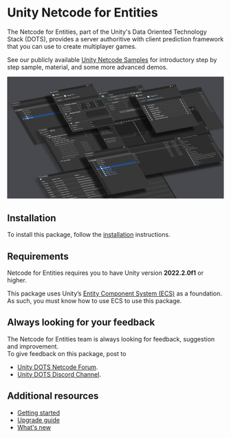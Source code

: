 
# Unity Netcode for Entities

The Netcode for Entities, part of the Unity's Data Oriented Technology Stack (DOTS), provides 
a server authoritive with client prediction framework that you can use to create multiplayer games.

See our publicly available [Unity Netcode Samples](https://github.com/Unity-Technologies/EntityComponentSystemSamples/tree/master/NetcodeSamples) for introductory step by step sample, material, and some more advanced demos.

![](images/entities-splash-image.png)

## Installation

To install this package, follow the [installation](installation.md) instructions.

## Requirements

Netcode for Entities requires you to have Unity version __2022.2.0f1__ or higher.

This package uses Unity’s [Entity Component System (ECS)](https://docs.unity3d.com/Packages/com.unity.entities@latest) as a foundation. As such, you must know how to use ECS to use this package.

## Always looking for your feedback
The Netcode for Entities team is always looking for feedback, suggestion and improvement.  
To give feedback on this package, post to
- [Unity DOTS Netcode Forum](https://forum.unity.com/forums/dots-netcode.425/).
- [Unity DOTS Discord Channel](https://discord.gg/unity/).

## Additional resources
* [Getting started](getting-started.md)
* [Upgrade guide](upgrade-guide.md)
* [What's new](whats-new.md)
